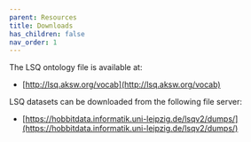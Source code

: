 ```yaml
---
parent: Resources
title: Downloads
has_children: false
nav_order: 1
---
```


The LSQ ontology file is available at:

* [http://lsq.aksw.org/vocab](http://lsq.aksw.org/vocab)

LSQ datasets can be downloaded from the following file server:

* [https://hobbitdata.informatik.uni-leipzig.de/lsqv2/dumps/](https://hobbitdata.informatik.uni-leipzig.de/lsqv2/dumps/)

